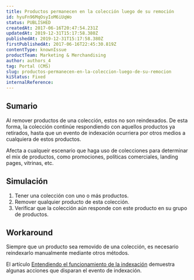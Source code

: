 ```yaml
---
title: Productos permanecen en la colección luego de su remoción
id: hyuFn96MqOsyIoM6iUqWo
status: PUBLISHED
createdAt: 2017-06-16T20:47:54.231Z
updatedAt: 2019-12-31T15:17:58.380Z
publishedAt: 2019-12-31T15:17:58.380Z
firstPublishedAt: 2017-06-16T22:45:30.819Z
contentType: knownIssue
productTeam: Marketing & Merchandising
author: authors_4
tag: Portal (CMS)
slug: productos-permanecen-en-la-coleccion-luego-de-su-remocion
kiStatus: Fixed
internalReference: 
---
```


## Sumario

Al remover productos de una colección, estos no son reindexados. De esta forma, la colección continúe respondiendo con aquellos productos ya retirados, hasta que un evento de indexación ocurriera por otros medios a cualquiera de estos productos.

Afecta a cualqueir escenario que haga uso de colecciones para determinar el mix de productos, como promociones, políticas comerciales, landing pages, vitrinas, etc.

## Simulación

1. Tener una colección con uno o más productos.
2. Remover qualquier producto de esta colección.
3. Verificar que la colección aún responde con este producto en su grupo de productos.

## Workaround

Siempre que un producto sea removido de una colección, es necesario reindexarlo manualmente mediante otros métodos.

El artículo [Entendiendo el funcionamiento de la indexación](http://help.vtex.com/es/tutorial/entendiendo-el-funcionamento-de-la-indexacion) demuestra algunas acciones que disparan el evento de indexación.

